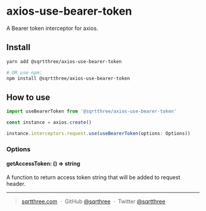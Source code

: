 # axios-use-bearer-token

A Bearer token interceptor for axios.

## Install

```bash
yarn add @sqrtthree/axios-use-bearer-token

# OR use npm:
npm install @sqrtthree/axios-use-bearer-token
```

## How to use

```ts
import useBearerToken from '@sqrtthree/axios-use-bearer-token'

const instance = axios.create()

instance.interceptors.request.use(useBearerToken(options: Options))
```

### Options

#### getAccessToken: () => string

A function to return access token string that will be added to request header.

---

> [sqrtthree.com](https://sqrtthree.com/) &nbsp;&middot;&nbsp;
> GitHub [@sqrthree](https://github.com/sqrthree) &nbsp;&middot;&nbsp;
> Twitter [@sqrtthree](https://twitter.com/sqrtthree)
